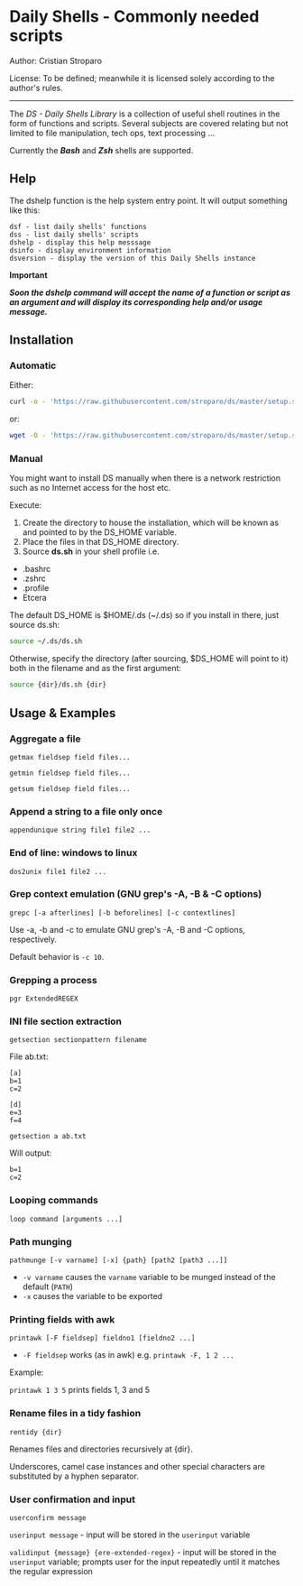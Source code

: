 Daily Shells - Commonly needed scripts
======================================

Author: Cristian Stroparo

License: To be defined; meanwhile it is licensed solely according to the author's rules.

---

The _DS - Daily Shells Library_ is a collection of useful shell routines in the form of functions and scripts. Several subjects are covered relating but not limited to file manipulation, tech ops, text processing ...

Currently the ___Bash___ and ___Zsh___ shells are supported.

Help
----

The dshelp function is the help system entry point. It will output something like this:

```
dsf - list daily shells' functions
dss - list daily shells' scripts
dshelp - display this help messsage
dsinfo - display environment information
dsversion - display the version of this Daily Shells instance
```

__Important__

___Soon the dshelp command will accept the name of a function or script as an argument and will display its corresponding help and/or usage message.___

Installation
------------

### Automatic

Either:

```bash
curl -o - 'https://raw.githubusercontent.com/stroparo/ds/master/setup.sh' | bash
```

or:

```bash
wget -O - 'https://raw.githubusercontent.com/stroparo/ds/master/setup.sh' | bash
```

### Manual

You might want to install DS manually when there is a network restriction such as no Internet access for the host etc.

Execute:

1. Create the directory to house the installation, which will be known as and pointed to by the DS_HOME variable.
2. Place the files in that DS_HOME directory.
3. Source **ds.sh** in your shell profile i.e.

* .bashrc
* .zshrc
* .profile
* Etcera

The default DS_HOME is $HOME/.ds (~/.ds) so if you install in there, just source ds.sh:

```bash
source ~/.ds/ds.sh
```

Otherwise, specify the directory (after sourcing, $DS_HOME will point to it) both in the filename and as the first argument:

```bash
source {dir}/ds.sh {dir}
```

Usage & Examples
--------

### Aggregate a file

```getmax fieldsep field files...```

```getmin fieldsep field files...```

```getsum fieldsep field files...```

### Append a string to a file only once

```appendunique string file1 file2 ...```

### End of line: windows to linux

```dos2unix file1 file2 ...```

### Grep context emulation (GNU grep's -A, -B & -C options)

```grepc [-a afterlines] [-b beforelines] [-c contextlines]```

Use -a, -b and -c to emulate GNU grep's -A, -B and -C options, respectively.

Default behavior is ```-c 10```.

### Grepping a process

```pgr ExtendedREGEX```

### INI file section extraction

```getsection sectionpattern filename```

File ab.txt:

```
[a]
b=1
c=2

[d]
e=3
f=4
```

```getsection a ab.txt```

Will output:

```
b=1
c=2
```

### Looping commands

```loop command [arguments ...]```

### Path munging

```pathmunge [-v varname] [-x] {path} [path2 [path3 ...]]```

* ```-v varname``` causes the ```varname``` variable to be munged instead of the default (```PATH```)
* ```-x``` causes the variable to be exported

### Printing fields with awk

```printawk [-F fieldsep] fieldno1 [fieldno2 ...]```

* ```-F fieldsep``` works (as in awk) e.g. ```printawk -F, 1 2 ...```

Example:

```printawk 1 3 5``` prints fields 1, 3 and 5

### Rename files in a tidy fashion

```rentidy {dir}```

Renames files and directories recursively at {dir}.

Underscores, camel case instances and other special characters are substituted by a hyphen separator.

### User confirmation and input

```userconfirm message```

```userinput message``` - input will be stored in the ```userinput``` variable

```validinput {message} {ere-extended-regex}``` - input will be stored in the ```userinput``` variable; prompts user for the input repeatedly until it matches the regular expression


